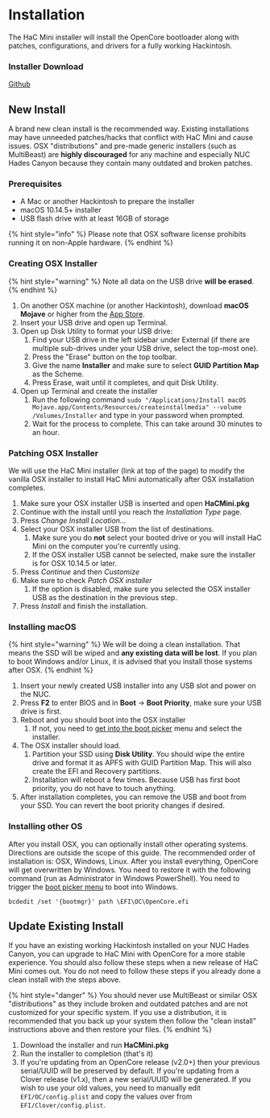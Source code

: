 # Installation

The HaC Mini installer will install the OpenCore bootloader along with patches, configurations, and drivers for a fully working Hackintosh.

### Installer Download

[Github](https://github.com/osy86/HaC-Mini/releases)

## New Install

A brand new clean install is the recommended way. Existing installations may have unneeded patches/hacks that conflict with HaC Mini and cause issues. OSX "distributions" and pre-made generic installers \(such as MultiBeast\) are **highly discouraged** for any machine and especially NUC Hades Canyon because they contain many outdated and broken patches.

### Prerequisites

* A Mac or another Hackintosh to prepare the installer
* macOS 10.14.5+ installer
* USB flash drive with at least 16GB of storage

{% hint style="info" %}
Please note that OSX software license prohibits running it on non-Apple hardware.
{% endhint %}

### Creating OSX Installer

{% hint style="warning" %}
Note all data on the USB drive **will be erased**.
{% endhint %}

1. On another OSX machine \(or another Hackintosh\), download **macOS Mojave** or higher from the [App Store](https://apps.apple.com/us/app/macos-mojave/id1398502828).
2. Insert your USB drive and open up Terminal.
3. Open up Disk Utility to format your USB drive:
   1. Find your USB drive in the left sidebar under External \(if there are multiple sub-drives under your USB drive, select the top-most one\).
   2. Press the "Erase" button on the top toolbar.
   3. Give the name **Installer** and make sure to select **GUID Partition Map** as the Scheme.
   4. Press Erase, wait until it completes, and quit Disk Utility.
4. Open up Terminal and create the installer
   1. Run the following command `sudo "/Applications/Install macOS Mojave.app/Contents/Resources/createinstallmedia" --volume /Volumes/Installer` and type in your password when prompted.
   2. Wait for the process to complete. This can take around 30 minutes to an hour.

### Patching OSX Installer

We will use the HaC Mini installer \(link at top of the page\) to modify the vanilla OSX installer to install HaC Mini automatically after OSX installation completes.

1. Make sure your OSX installer USB is inserted and open **HaCMini.pkg**
2. Continue with the install until you reach the _Installation Type_ page.
3. Press _Change Install Location..._
4. Select your OSX installer USB from the list of destinations.
   1. Make sure you do **not** select your booted drive or you will install HaC Mini on the computer you're currently using.
   2. If the OSX installer USB cannot be selected, make sure the installer is for OSX 10.14.5 or later.
5. Press _Continue_ and then _Customize_
6. Make sure to check _Patch OSX installer_
   1. If the option is disabled, make sure you selected the OSX installer USB as the destination in the previous step.
7. Press _Install_ and finish the installation.

### Installing macOS

{% hint style="warning" %}
We will be doing a clean installation. That means the SSD will be wiped and **any existing data will be lost**. If you plan to boot Windows and/or Linux, it is advised that you install those systems after OSX.
{% endhint %}

1. Insert your newly created USB installer into any USB slot and power on the NUC.
2. Press **F2** to enter BIOS and in **Boot** -&gt; **Boot Priority**, make sure your USB drive is first.
3. Reboot and you should boot into the OSX installer
   1. If not, you need to [get into the boot picker](../post-installation/support.md#getting-into-boot-picker-menu) menu and select the installer.
4. The OSX installer should load.
   1. Partition your SSD using **Disk Utility**. You should wipe the entire drive and format it as APFS with GUID Partition Map. This will also create the EFI and Recovery partitions.
   2. Installation will reboot a few times. Because USB has first boot priority, you do not have to touch anything.
5. After installation completes, you can remove the USB and boot from your SSD. You can revert the boot priority changes if desired.

### Installing other OS

After you install OSX, you can optionally install other operating systems. Directions are outside the scope of this guide. The recommended order of installation is: OSX, Windows, Linux. After you install everything, OpenCore will get overwritten by Windows. You need to restore it with the following command \(run as Administrator in Windows PowerShell\). You need to trigger the [boot picker menu](../post-installation/support.md#getting-into-boot-picker-menu) to boot into Windows.

```text
bcdedit /set '{bootmgr}' path \EFI\OC\OpenCore.efi
```

## Update Existing Install

If you have an existing working Hackintosh installed on your NUC Hades Canyon, you can upgrade to HaC Mini with OpenCore for a more stable experience. You should also follow these steps when a new release of HaC Mini comes out. You do not need to follow these steps if you already done a clean install with the steps above.

{% hint style="danger" %}
You should never use MultiBeast or similar OSX "distributions" as they include broken and outdated patches and are not customized for your specific system. If you use a distribution, it is recommended that you back up your system then follow the "clean install" instructions above and then restore your files.
{% endhint %}

1. Download the installer and run **HaCMini.pkg**
2. Run the installer to completion \(that's it\)
3. If you're updating from an OpenCore release \(v2.0+\) then your previous serial/UUID will be preserved by default. If you're updating from a Clover release \(v1.x\), then a new serial/UUID will be generated. If you wish to use your old values, you need to manually edit `EFI/OC/config.plist` and copy the values over from `EFI/Clover/config.plist`.

